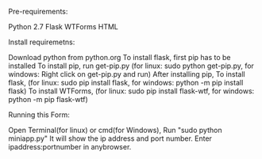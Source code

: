 Pre-requirements:

Python 2.7
Flask
WTForms 
HTML

Install requiremetns:

Download python from python.org
To install flask, first pip has to be installed
To install pip, run get-pip.py (for linux: sudo python get-pip.py, for windows: Right click on get-pip.py and run)
After installing pip,
To install flask, (for linux: sudo pip install flask, for windows: python -m pip install flask)
To install WTForms, (for linux: sudo pip install flask-wtf, for windows: python -m pip flask-wtf)

Running this Form:

Open Terminal(for linux) or cmd(for Windows),
Run "sudo python miniapp.py"
It will show the ip address and port number. Enter ipaddress:portnumber in anybrowser.